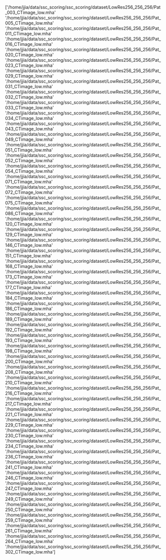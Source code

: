  ['/home/jjia/data/ssc_scoring/ssc_scoring/dataset/LowRes256_256_256/Pat_003_CTimage_low.mha'
 '/home/jjia/data/ssc_scoring/ssc_scoring/dataset/LowRes256_256_256/Pat_005_CTimage_low.mha'
 '/home/jjia/data/ssc_scoring/ssc_scoring/dataset/LowRes256_256_256/Pat_011_CTimage_low.mha'
 '/home/jjia/data/ssc_scoring/ssc_scoring/dataset/LowRes256_256_256/Pat_016_CTimage_low.mha'
 '/home/jjia/data/ssc_scoring/ssc_scoring/dataset/LowRes256_256_256/Pat_020_CTimage_low.mha'
 '/home/jjia/data/ssc_scoring/ssc_scoring/dataset/LowRes256_256_256/Pat_023_CTimage_low.mha'
 '/home/jjia/data/ssc_scoring/ssc_scoring/dataset/LowRes256_256_256/Pat_029_CTimage_low.mha'
 '/home/jjia/data/ssc_scoring/ssc_scoring/dataset/LowRes256_256_256/Pat_031_CTimage_low.mha'
 '/home/jjia/data/ssc_scoring/ssc_scoring/dataset/LowRes256_256_256/Pat_032_CTimage_low.mha'
 '/home/jjia/data/ssc_scoring/ssc_scoring/dataset/LowRes256_256_256/Pat_033_CTimage_low.mha'
 '/home/jjia/data/ssc_scoring/ssc_scoring/dataset/LowRes256_256_256/Pat_034_CTimage_low.mha'
 '/home/jjia/data/ssc_scoring/ssc_scoring/dataset/LowRes256_256_256/Pat_043_CTimage_low.mha'
 '/home/jjia/data/ssc_scoring/ssc_scoring/dataset/LowRes256_256_256/Pat_049_CTimage_low.mha'
 '/home/jjia/data/ssc_scoring/ssc_scoring/dataset/LowRes256_256_256/Pat_051_CTimage_low.mha'
 '/home/jjia/data/ssc_scoring/ssc_scoring/dataset/LowRes256_256_256/Pat_052_CTimage_low.mha'
 '/home/jjia/data/ssc_scoring/ssc_scoring/dataset/LowRes256_256_256/Pat_054_CTimage_low.mha'
 '/home/jjia/data/ssc_scoring/ssc_scoring/dataset/LowRes256_256_256/Pat_071_CTimage_low.mha'
 '/home/jjia/data/ssc_scoring/ssc_scoring/dataset/LowRes256_256_256/Pat_072_CTimage_low.mha'
 '/home/jjia/data/ssc_scoring/ssc_scoring/dataset/LowRes256_256_256/Pat_075_CTimage_low.mha'
 '/home/jjia/data/ssc_scoring/ssc_scoring/dataset/LowRes256_256_256/Pat_086_CTimage_low.mha'
 '/home/jjia/data/ssc_scoring/ssc_scoring/dataset/LowRes256_256_256/Pat_120_CTimage_low.mha'
 '/home/jjia/data/ssc_scoring/ssc_scoring/dataset/LowRes256_256_256/Pat_129_CTimage_low.mha'
 '/home/jjia/data/ssc_scoring/ssc_scoring/dataset/LowRes256_256_256/Pat_146_CTimage_low.mha'
 '/home/jjia/data/ssc_scoring/ssc_scoring/dataset/LowRes256_256_256/Pat_151_CTimage_low.mha'
 '/home/jjia/data/ssc_scoring/ssc_scoring/dataset/LowRes256_256_256/Pat_168_CTimage_low.mha'
 '/home/jjia/data/ssc_scoring/ssc_scoring/dataset/LowRes256_256_256/Pat_173_CTimage_low.mha'
 '/home/jjia/data/ssc_scoring/ssc_scoring/dataset/LowRes256_256_256/Pat_177_CTimage_low.mha'
 '/home/jjia/data/ssc_scoring/ssc_scoring/dataset/LowRes256_256_256/Pat_184_CTimage_low.mha'
 '/home/jjia/data/ssc_scoring/ssc_scoring/dataset/LowRes256_256_256/Pat_186_CTimage_low.mha'
 '/home/jjia/data/ssc_scoring/ssc_scoring/dataset/LowRes256_256_256/Pat_189_CTimage_low.mha'
 '/home/jjia/data/ssc_scoring/ssc_scoring/dataset/LowRes256_256_256/Pat_192_CTimage_low.mha'
 '/home/jjia/data/ssc_scoring/ssc_scoring/dataset/LowRes256_256_256/Pat_193_CTimage_low.mha'
 '/home/jjia/data/ssc_scoring/ssc_scoring/dataset/LowRes256_256_256/Pat_198_CTimage_low.mha'
 '/home/jjia/data/ssc_scoring/ssc_scoring/dataset/LowRes256_256_256/Pat_200_CTimage_low.mha'
 '/home/jjia/data/ssc_scoring/ssc_scoring/dataset/LowRes256_256_256/Pat_208_CTimage_low.mha'
 '/home/jjia/data/ssc_scoring/ssc_scoring/dataset/LowRes256_256_256/Pat_210_CTimage_low.mha'
 '/home/jjia/data/ssc_scoring/ssc_scoring/dataset/LowRes256_256_256/Pat_216_CTimage_low.mha'
 '/home/jjia/data/ssc_scoring/ssc_scoring/dataset/LowRes256_256_256/Pat_217_CTimage_low.mha'
 '/home/jjia/data/ssc_scoring/ssc_scoring/dataset/LowRes256_256_256/Pat_221_CTimage_low.mha'
 '/home/jjia/data/ssc_scoring/ssc_scoring/dataset/LowRes256_256_256/Pat_229_CTimage_low.mha'
 '/home/jjia/data/ssc_scoring/ssc_scoring/dataset/LowRes256_256_256/Pat_230_CTimage_low.mha'
 '/home/jjia/data/ssc_scoring/ssc_scoring/dataset/LowRes256_256_256/Pat_234_CTimage_low.mha'
 '/home/jjia/data/ssc_scoring/ssc_scoring/dataset/LowRes256_256_256/Pat_236_CTimage_low.mha'
 '/home/jjia/data/ssc_scoring/ssc_scoring/dataset/LowRes256_256_256/Pat_241_CTimage_low.mha'
 '/home/jjia/data/ssc_scoring/ssc_scoring/dataset/LowRes256_256_256/Pat_246_CTimage_low.mha'
 '/home/jjia/data/ssc_scoring/ssc_scoring/dataset/LowRes256_256_256/Pat_247_CTimage_low.mha'
 '/home/jjia/data/ssc_scoring/ssc_scoring/dataset/LowRes256_256_256/Pat_249_CTimage_low.mha'
 '/home/jjia/data/ssc_scoring/ssc_scoring/dataset/LowRes256_256_256/Pat_250_CTimage_low.mha'
 '/home/jjia/data/ssc_scoring/ssc_scoring/dataset/LowRes256_256_256/Pat_259_CTimage_low.mha'
 '/home/jjia/data/ssc_scoring/ssc_scoring/dataset/LowRes256_256_256/Pat_261_CTimage_low.mha'
 '/home/jjia/data/ssc_scoring/ssc_scoring/dataset/LowRes256_256_256/Pat_264_CTimage_low.mha'
 '/home/jjia/data/ssc_scoring/ssc_scoring/dataset/LowRes256_256_256/Pat_302_CTimage_low.mha']
 
 